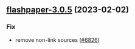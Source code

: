

## [flashpaper-3.0.5](https://github.com/truecharts/charts/compare/flashpaper-3.0.4...flashpaper-3.0.5) (2023-02-02)

### Fix

- remove non-link sources ([#6826](https://github.com/truecharts/charts/issues/6826))
  
  